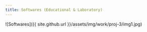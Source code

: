 ```yaml
---
title: Softwares (Educational & Laboratory)
---
```


![Softwares]({{ site.github.url }}/assets/img/work/proj-3/img1.jpg)
